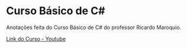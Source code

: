 # Curso Básico de C#

Anotações feita do Curso Básico de C# do professor Ricardo Maroquio.

[Link do Curso - Youtube](https://www.youtube.com/watch?v=sflHrKPxFGk&list=PL0YuSuacUEWsHR_a22z31bvA2heh7iUgr)